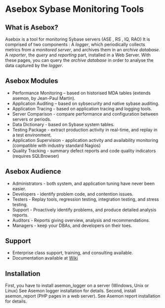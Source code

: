 Asebox Sybase Monitoring Tools
==============================


What is Asebox?
---------------
 
Asebox is a tool for monitoring Sybase servers (ASE , RS , IQ, RAO)   It is comprised of two components : A *logger*, which periodically collects metrics from a *monitored server*, and archives them in an *archive database*.   A *reporter*, the *query* and *reporting* part, installed in a Web Server.  With these pages, you can query the *archive database* in order to analyse the data captured by the *logger*.   

Asebox Modules
--------------

* Performance Monitoring –  based on historised MDA tables (extends asemon, by Jean-Paul Martin).
* Application Auditing – based on sybsecurity and native sybase auditing.
* Application Tracing  - based on application tracing and logging tools.
* Server Comparison - compare performance and configuration between servers or periods.
* Data Dictionary - based on Sybase system tables.
* Testing Package - extract production activity in real-time, and replay in a test environment.
* Application Supervision - application activity and availability monitoring (compatible with industry standard Nagios)
* Quality Tracking - summary defect reports and code quality indicators (requires SQLBrowser)

Asebox Audience
---------------

* Administrators - both system, and application tuning have never been easier.
* Developers - identify problem code, and contention issues.
* Testers - Replay tools, regression testing, integration testing, and stress testing. 
* Support - Proactively identify problems, and produce detailed analysis reports.
* Auditors - Reports giving overview, analysis and recommendations.
* Managers - keep your DBAs, and developers on their toes.

Support
-------
* Enterprise class support, training, and consulting available. 
* Documentation available at [Wiki](https://github.com/asebox/asebox/wiki "ASEBOX Wiki")

Installation
------------
First, you have to install asemon_logger on a server (Windows, Unix or Linux) See Asemon logger installation for details. Second, install asemon_report (PHP pages in a web server). See Asemon report installation for details.
